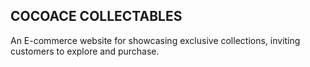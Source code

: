 
## COCOACE COLLECTABLES

An E-commerce website for showcasing exclusive collections, inviting customers to explore and purchase.

